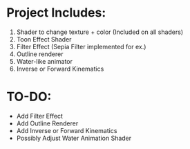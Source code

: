 # Project Includes:
1. Shader to change texture + color (Included on all shaders)
2. Toon Effect Shader
3. Filter Effect (Sepia Filter implemented for ex.)
4. Outline renderer
5. Water-like animator
6. Inverse or Forward Kinematics

# TO-DO:
- Add Filter Effect
- Add Outline Renderer
- Add Inverse or Forward Kinematics 
- Possibly Adjust Water Animation Shader
